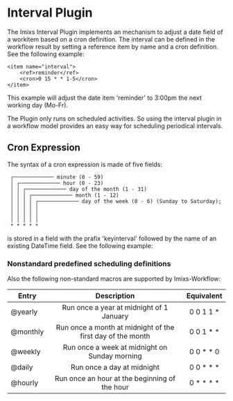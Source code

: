 # Interval Plugin 

The Imixs Interval Plugin implements an mechanism to adjust a date field of a workitem based on a cron definition. The interval can be defined in the workflow result by setting a reference item by name and a cron definition. See the following example:


	<item name="interval">
	    <ref>reminder</ref>
	    <cron>0 15 * * 1-5</cron>
	</item>

This example will adjust the date item 'reminder' to 3:00pm the next working day (Mo-Fr). 



The Plugin only runs on scheduled activities. So using the interval plugin in a workflow model provides an easy way for scheduling periodical intervals.  

## Cron Expression

The syntax of a cron expression is  made of five fields:

	 ┌───────────── minute (0 - 59)
	 │ ┌───────────── hour (0 - 23)
	 │ │ ┌───────────── day of the month (1 - 31)
	 │ │ │ ┌───────────── month (1 - 12)
	 │ │ │ │ ┌───────────── day of the week (0 - 6) (Sunday to Saturday);
	 │ │ │ │ │                                   
	 │ │ │ │ │
	 │ │ │ │ │
	 * * * * * 


is stored in a field with the prafix 'keyinterval' followed by the name of an  existing DateTime field. See the following example:

###  Nonstandard predefined scheduling definitions

Also the following non-standard macros are supported by Imixs-Workflow:

|Entry        |Description                                    |Equivalent   |       
|-------------|:---------------------------------------------:|:-----------:|
|@yearly      | Run once a year at midnight of 1 January      | 0 0 1 1 *   |
|@monthly     | Run once a month at midnight of the first day of the month   |	0 0 1 * *   |
|@weekly      | Run once a week at midnight on Sunday morning | 0 0 * * 0  |
|@daily       | Run once a day at midnight                    | 0 0 * * *  |
|@hourly      | Run once an hour at the beginning of the hour | 0 * * * *  |

